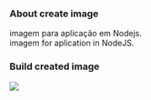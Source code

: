 ### About create image

<p> 
	imagem para aplicação em Nodejs. <br>
	imagem for aplication in NodeJS.
</p>

### Build created image
<img src="./ok.png">